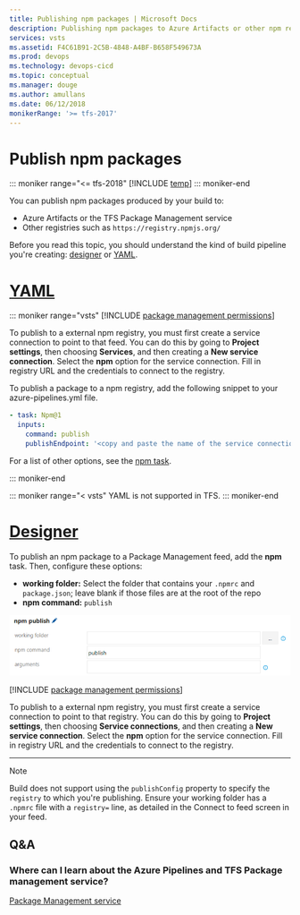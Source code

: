 ```yaml
---
title: Publishing npm packages | Microsoft Docs
description: Publishing npm packages to Azure Artifacts or other npm registries
services: vsts
ms.assetid: F4C61B91-2C5B-4848-A4BF-B658F549673A
ms.prod: devops
ms.technology: devops-cicd
ms.topic: conceptual
ms.manager: douge
ms.author: amullans
ms.date: 06/12/2018
monikerRange: '>= tfs-2017'
---
```


# Publish npm packages

::: moniker range="<= tfs-2018"
[!INCLUDE [temp](../_shared/concept-rename-note.md)]
::: moniker-end

You can publish npm packages produced by your build to:

* Azure Artifacts or the TFS Package Management service
* Other registries such as `https://registry.npmjs.org/`

Before you read this topic, you should understand the kind of build pipeline you're creating: [designer](../get-started-designer.md) or [YAML](../get-started-yaml.md).

# [YAML](#tab/yaml)

::: moniker range="vsts"
[!INCLUDE [package management permissions](_shared/package-management-permissions-for-yaml-build.md)]

To publish to a external npm registry, you must first create a service connection to point to that feed. You can do this by going to **Project settings**, then choosing **Services**, and then creating a **New service connection**. Select the **npm** option for the service connection. Fill in registry URL and the credentials to connect to the registry.

To publish a package to a npm registry, add the following snippet to your azure-pipelines.yml file.

```yaml
- task: Npm@1
  inputs:
    command: publish
    publishEndpoint: '<copy and paste the name of the service connection here>'
```

For a list of other options, see the [npm task](../tasks/package/npm.md).

::: moniker-end

::: moniker range="< vsts"
YAML is not supported in TFS.
::: moniker-end

# [Designer](#tab/designer)

To publish an npm package to a Package Management feed, add the **npm** task. Then, configure these options:

- **working folder:** Select the folder that contains your `.npmrc` and `package.json`; leave blank if those files are at the root of the repo
- **npm command:** `publish`

![Azure Pipelines npm publish task configuration](_img/npm/team-build-npm-publish.png)

[!INCLUDE [package management permissions](_shared/package-management-permissions-for-web-build.md)]

To publish to a external npm registry, you must first create a service connection to point to that registry. You can do this by going to **Project settings**, then choosing **Service connections**, and then creating a **New service connection**. Select the **npm** option for the service connection. Fill in registry URL and the credentials to connect to the registry.

---

> [!NOTE]
> Build does not support using the `publishConfig` property to specify the `registry` to which you're publishing. Ensure your working folder has a `.npmrc` file with a `registry=` line, as detailed in the Connect to feed screen in your feed.

## Q&A

### Where can I learn about the Azure Pipelines and TFS Package management service?

[Package Management service](../../artifacts/index.md) 
